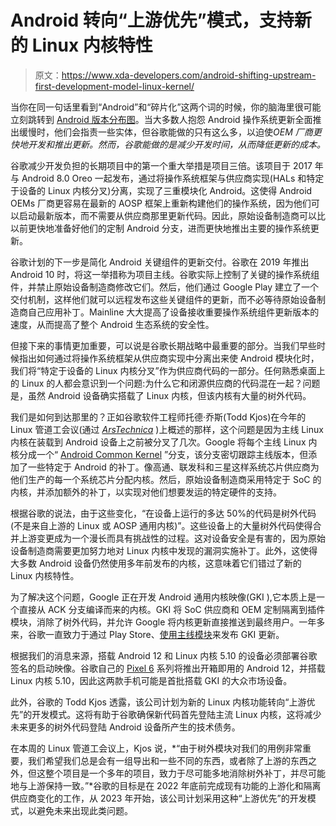 # Android 转向“上游优先”模式，支持新的 Linux 内核特性

> 原文：<https://www.xda-developers.com/android-shifting-upstream-first-development-model-linux-kernel/>

当你在同一句话里看到“Android”和“碎片化”这两个词的时候，你的脑海里很可能立刻跳转到 [Android 版本分布图](https://www.xda-developers.com/android-version-distribution-statistics-android-studio/)。当大多数人抱怨 Android 操作系统更新全面推出缓慢时，他们会指责一些实体，但谷歌能做的只有这么多，以迫使*OEM 厂商更快地开发和推出更新。然而，谷歌能做的是减少开发时间，从而降低更新的成本。*

谷歌减少开发负担的长期项目中的第一个重大举措是项目三倍。该项目于 2017 年与 Android 8.0 Oreo 一起发布，通过将操作系统框架与供应商实现(HALs 和特定于设备的 Linux 内核分叉)分离，实现了三重模块化 Android。这使得 Android OEMs 厂商更容易在最新的 AOSP 框架上重新构建他们的操作系统，因为他们可以启动最新版本，而不需要从供应商那里更新代码。因此，原始设备制造商可以比以前更快地准备好他们的定制 Android 分支，进而更快地推出主要的操作系统更新。

谷歌计划的下一步是简化 Android 关键组件的更新交付。谷歌在 2019 年推出 Android 10 时，将这一举措称为项目主线。谷歌实际上控制了关键的操作系统组件，并禁止原始设备制造商修改它们。然后，他们通过 Google Play 建立了一个交付机制，这样他们就可以远程发布这些关键组件的更新，而不必等待原始设备制造商自己应用补丁。Mainline 大大提高了设备接收重要操作系统组件更新版本的速度，从而提高了整个 Android 生态系统的安全性。

但接下来的事情更加重要，可以说是谷歌长期战略中最重要的部分。当我们早些时候指出如何通过将操作系统框架从供应商实现中分离出来使 Android 模块化时，我们将“特定于设备的 Linux 内核分叉”作为供应商代码的一部分。任何熟悉桌面上的 Linux 的人都会意识到一个问题:为什么它和闭源供应商的代码混在一起？问题是，虽然 Android 设备确实搭载了 Linux 内核，但该内核有大量的树外代码。

我们是如何到达那里的？正如谷歌软件工程师托德·乔斯(Todd Kjos)在今年的 Linux 管道工会议(通过 [*ArsTechnica*](https://arstechnica.com/gadgets/2021/09/android-to-take-an-upstream-first-development-model-for-the-linux-kernel/) )上概述的那样，这个问题是因为主线 Linux 内核在装载到 Android 设备上之前被分叉了几次。Google 将每个主线 Linux 内核分成一个“ [Android Common Kernel](https://source.android.com/devices/architecture/kernel/android-common) ”分支，该分支密切跟踪主线版本，但添加了一些特定于 Android 的补丁。像高通、联发科和三星这样系统芯片供应商为他们生产的每一个系统芯片分配内核。然后，原始设备制造商采用特定于 SoC 的内核，并添加额外的补丁，以实现对他们想要发运的特定硬件的支持。

根据谷歌的说法，由于这些变化，“在设备上运行的多达 50%的代码是树外代码(不是来自上游的 Linux 或 AOSP 通用内核)”。这些设备上的大量树外代码使得合并上游变更成为一个漫长而具有挑战性的过程。这对设备安全是有害的，因为原始设备制造商需要更加努力地对 Linux 内核中发现的漏洞实施补丁。此外，这使得大多数 Android 设备仍然使用多年前发布的内核，这意味着它们错过了新的 Linux 内核特性。

为了解决这个问题，Google 正在开发 Android 通用内核映像(GKI ),它本质上是一个直接从 ACK 分支编译而来的内核。GKI 将 SoC 供应商和 OEM 定制隔离到插件模块，消除了树外代码，并允许 Google 将内核更新直接推送到最终用户。一年多来，谷歌一直致力于通过 Play Store、[使用主线模块](https://android-review.googlesource.com/c/platform/system/extras/+/1371347)来发布 GKI 更新。

根据我们的消息来源，搭载 Android 12 和 Linux 内核 5.10 的设备必须部署谷歌签名的启动映像。谷歌自己的 [Pixel 6](https://www.xda-developers.com/google-pixel-6/) 系列将推出开箱即用的 Android 12，并搭载 Linux 内核 5.10，因此这两款手机可能是首批搭载 GKI 的大众市场设备。

此外，谷歌的 Todd Kjos 透露，该公司计划为新的 Linux 内核功能转向“上游优先”的开发模式。这将有助于谷歌确保新代码首先登陆主流 Linux 内核，这将减少未来更多的树外代码登陆 Android 设备所产生的技术债务。

在本周的 Linux 管道工会议上，Kjos 说，*“由于树外模块对我们的用例非常重要，我们希望我们总是会有一组导出和一些不同的东西，或者除了上游的东西之外，但这整个项目是一个多年的项目，致力于尽可能多地消除树外补丁，并尽可能地与上游保持一致。”*谷歌的目标是在 2022 年底前完成现有功能的上游化和隔离供应商变化的工作，从 2023 年开始，该公司计划采用这种“上游优先”的开发模式，以避免未来出现此类问题。